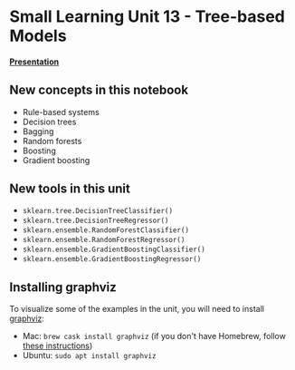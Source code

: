 # Small Learning Unit 13 - Tree-based Models

#### [Presentation](https://docs.google.com/presentation/d/1VuIZgLdikeuGeh4fG5QjRMrIzdUlGoFnpyrVtGJauYI/edit#slide=id.p1)

## New concepts in this notebook
- Rule-based systems
- Decision trees
- Bagging
- Random forests
- Boosting
- Gradient boosting

 
 ## New tools in this unit
* `sklearn.tree.DecisionTreeClassifier()`
* `sklearn.tree.DecisionTreeRegressor()`
* `sklearn.ensemble.RandomForestClassifier()`
* `sklearn.ensemble.RandomForestRegressor()`
* `sklearn.ensemble.GradientBoostingClassifier()`
* `sklearn.ensemble.GradientBoostingRegressor()`

## Installing graphviz

To visualize some of the examples in the unit, you will need to install [graphviz](https://graphviz.org/):
* Mac: `brew cask install graphviz` (if you don't have Homebrew, follow [these instructions](https://brew.sh/))
* Ubuntu: `sudo apt install graphviz`
